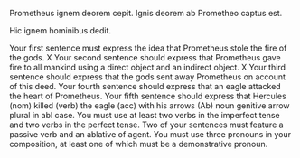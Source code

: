 Prometheus ignem deorem cepit. 
Ignis deorem ab Prometheo captus est. 

Hic ignem hominibus dedit. 


Your first sentence must express the idea that Prometheus stole the fire of the gods. X
Your second sentence should express that Prometheus gave fire to all mankind using a direct object and an indirect object. X
Your third sentence should express that the gods sent away Prometheus on account of this deed. 
Your fourth sentence should express that an eagle attacked the heart of Prometheus.
Your fifth sentence should express that Hercules (nom) killed (verb) the eagle (acc) with his arrows (Ab) noun genitive arrow plural in abl case.
You must use at least two verbs in the imperfect tense and two verbs in the perfect tense.
Two of your sentences must feature a passive verb and an ablative of agent.
You must use three pronouns in your composition, at least one of which must be a demonstrative pronoun.
